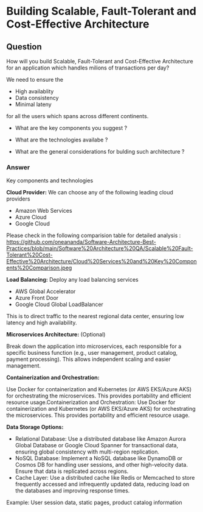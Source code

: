 # Building Scalable, Fault-Tolerant and Cost-Effective Architecture

## Question 

How will you build Scalable, Fault-Tolerant and Cost-Effective Architecture for an application which handles milions of transactions per day?

We need to ensure the 

- High availablity
- Data consistency
- Minimal lateny 

for all the users which spans across different continents.

- What are the key components you suggest ?

- What are the technologies availabe ?

- What are the general considerations for bulding such architecture ?

### Answer

Key components and technologies

**Cloud Provider:** We can choose any of the following leading cloud providers

- Amazon Web Services
- Azure Cloud
- Google Cloud

Please check in the following comparision table for detailed analysis : https://github.com/oneananda/Software-Architecture-Best-Practices/blob/main/Software%20Architecture%20QA/Scalable%20Fault-Tolerant%20Cost-Effective%20Architecture/Cloud%20Services%20and%20Key%20Components%20Comparison.jpeg

**Load Balancing:** Deploy any load balancing services

- AWS Global Accelerator
- Azure Front Door
- Google Cloud Global LoadBalancer

This is to direct traffic to the nearest regional data center, ensuring low latency and high availability.

**Microservices Architecture:** (Optional)

Break down the application into microservices, each responsible for a specific business function (e.g., user management, product catalog, payment processing). This allows independent scaling and easier management.

**Containerization and Orchestration:** 

Use Docker for containerization and Kubernetes (or AWS EKS/Azure AKS) for orchestrating the microservices. This provides portability and efficient resource usage.Containerization and Orchestration: Use Docker for containerization and Kubernetes (or AWS EKS/Azure AKS) for orchestrating the microservices. This provides portability and efficient resource usage.

**Data Storage Options:**

- Relational Database: 
Use a distributed database like Amazon Aurora Global Database or Google Cloud Spanner for transactional data, ensuring global consistency with multi-region replication.
- NoSQL Database: 
Implement a NoSQL database like DynamoDB or Cosmos DB for handling user sessions, and other high-velocity data. Ensure that data is replicated across regions.
- Cache Layer: 
Use a distributed cache like Redis or Memcached to store frequently accessed and infrequently updated data, reducing load on the databases and improving response times.

Example: User session data, static pages, product catalog information



